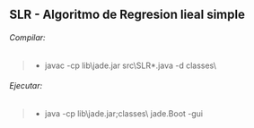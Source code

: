 ## SLR - Algoritmo de Regresion lieal simple

###### Compilar:
>- javac -cp lib\jade.jar src\SLR\*.java -d classes\

###### Ejecutar:
>- java -cp lib\jade.jar;classes\ jade.Boot -gui
